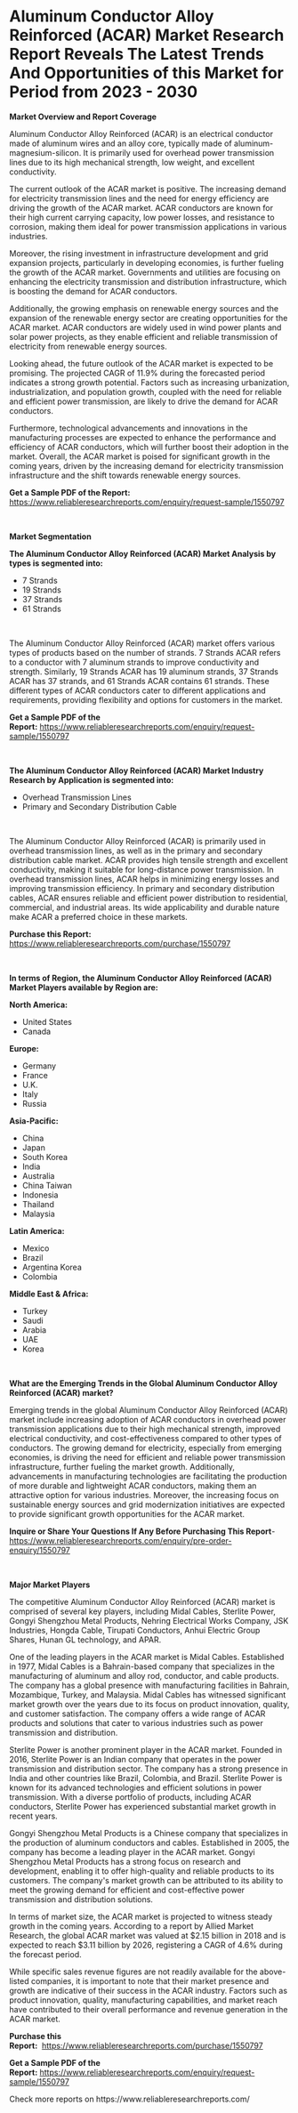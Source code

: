 <p><h1>Aluminum Conductor Alloy Reinforced (ACAR) Market Research Report Reveals The Latest Trends And Opportunities of this Market for Period from 2023 - 2030</h1></p><p><strong>Market Overview and Report Coverage</strong></p>
<p><p>Aluminum Conductor Alloy Reinforced (ACAR) is an electrical conductor made of aluminum wires and an alloy core, typically made of aluminum-magnesium-silicon. It is primarily used for overhead power transmission lines due to its high mechanical strength, low weight, and excellent conductivity.</p><p>The current outlook of the ACAR market is positive. The increasing demand for electricity transmission lines and the need for energy efficiency are driving the growth of the ACAR market. ACAR conductors are known for their high current carrying capacity, low power losses, and resistance to corrosion, making them ideal for power transmission applications in various industries.</p><p>Moreover, the rising investment in infrastructure development and grid expansion projects, particularly in developing economies, is further fueling the growth of the ACAR market. Governments and utilities are focusing on enhancing the electricity transmission and distribution infrastructure, which is boosting the demand for ACAR conductors.</p><p>Additionally, the growing emphasis on renewable energy sources and the expansion of the renewable energy sector are creating opportunities for the ACAR market. ACAR conductors are widely used in wind power plants and solar power projects, as they enable efficient and reliable transmission of electricity from renewable energy sources.</p><p>Looking ahead, the future outlook of the ACAR market is expected to be promising. The projected CAGR of 11.9% during the forecasted period indicates a strong growth potential. Factors such as increasing urbanization, industrialization, and population growth, coupled with the need for reliable and efficient power transmission, are likely to drive the demand for ACAR conductors.</p><p>Furthermore, technological advancements and innovations in the manufacturing processes are expected to enhance the performance and efficiency of ACAR conductors, which will further boost their adoption in the market. Overall, the ACAR market is poised for significant growth in the coming years, driven by the increasing demand for electricity transmission infrastructure and the shift towards renewable energy sources.</p></p>
<p><strong>Get a Sample PDF of the Report:</strong> <a href="https://www.reliableresearchreports.com/enquiry/request-sample/1550797">https://www.reliableresearchreports.com/enquiry/request-sample/1550797</a></p>
<p>&nbsp;</p>
<p><strong>Market Segmentation</strong></p>
<p><strong>The Aluminum Conductor Alloy Reinforced (ACAR) Market Analysis by types is segmented into:</strong></p>
<p><ul><li>7 Strands</li><li>19 Strands</li><li>37 Strands</li><li>61 Strands</li></ul></p>
<p>&nbsp;</p>
<p><p>The Aluminum Conductor Alloy Reinforced (ACAR) market offers various types of products based on the number of strands. 7 Strands ACAR refers to a conductor with 7 aluminum strands to improve conductivity and strength. Similarly, 19 Strands ACAR has 19 aluminum strands, 37 Strands ACAR has 37 strands, and 61 Strands ACAR contains 61 strands. These different types of ACAR conductors cater to different applications and requirements, providing flexibility and options for customers in the market.</p></p>
<p><strong>Get a Sample PDF of the Report:</strong>&nbsp;<a href="https://www.reliableresearchreports.com/enquiry/request-sample/1550797">https://www.reliableresearchreports.com/enquiry/request-sample/1550797</a></p>
<p>&nbsp;</p>
<p><strong>The Aluminum Conductor Alloy Reinforced (ACAR) Market Industry Research by Application is segmented into:</strong></p>
<p><ul><li>Overhead Transmission Lines</li><li>Primary and Secondary Distribution Cable</li></ul></p>
<p>&nbsp;</p>
<p><p>The Aluminum Conductor Alloy Reinforced (ACAR) is primarily used in overhead transmission lines, as well as in the primary and secondary distribution cable market. ACAR provides high tensile strength and excellent conductivity, making it suitable for long-distance power transmission. In overhead transmission lines, ACAR helps in minimizing energy losses and improving transmission efficiency. In primary and secondary distribution cables, ACAR ensures reliable and efficient power distribution to residential, commercial, and industrial areas. Its wide applicability and durable nature make ACAR a preferred choice in these markets.</p></p>
<p><strong>Purchase this Report:</strong>&nbsp; <a href="https://www.reliableresearchreports.com/purchase/1550797">https://www.reliableresearchreports.com/purchase/1550797</a></p>
<p>&nbsp;</p>
<p><strong>In terms of Region, the Aluminum Conductor Alloy Reinforced (ACAR) Market Players available by Region are:</strong></p>
<p>
    <p> <strong> North America: </strong>
        <ul>
            <li>United States</li>
            <li>Canada</li>
        </ul>
        </p> 
    <p> <strong> Europe: </strong>
        <ul>
            <li>Germany</li>
            <li>France</li>
            <li>U.K.</li>
            <li>Italy</li>
            <li>Russia</li>
        </ul>
        </p> 
    <p> <strong> Asia-Pacific: </strong>
        <ul>
            <li>China</li>
            <li>Japan</li>
            <li>South Korea</li>
            <li>India</li>
            <li>Australia</li>
            <li>China Taiwan</li>
            <li>Indonesia</li>
            <li>Thailand</li>
            <li>Malaysia</li>
        </ul>
        </p> 
    <p> <strong> Latin America: </strong>
        <ul>
            <li>Mexico</li>
            <li>Brazil</li>
            <li>Argentina Korea</li>
            <li>Colombia</li>
        </ul>
        </p> 
    <p> <strong> Middle East & Africa: </strong>
        <ul>
            <li>Turkey</li>
            <li>Saudi</li>
            <li>Arabia</li>
            <li>UAE</li>
            <li>Korea</li>
        </ul>
    </p>
    </p>
<p>&nbsp;</p>
<p><strong>What are the Emerging Trends in the Global Aluminum Conductor Alloy Reinforced (ACAR) market?</strong></p>
<p><p>Emerging trends in the global Aluminum Conductor Alloy Reinforced (ACAR) market include increasing adoption of ACAR conductors in overhead power transmission applications due to their high mechanical strength, improved electrical conductivity, and cost-effectiveness compared to other types of conductors. The growing demand for electricity, especially from emerging economies, is driving the need for efficient and reliable power transmission infrastructure, further fueling the market growth. Additionally, advancements in manufacturing technologies are facilitating the production of more durable and lightweight ACAR conductors, making them an attractive option for various industries. Moreover, the increasing focus on sustainable energy sources and grid modernization initiatives are expected to provide significant growth opportunities for the ACAR market.</p></p>
<p><strong>Inquire or Share Your Questions If Any Before Purchasing This Report</strong>- <a href="https://www.reliableresearchreports.com/enquiry/pre-order-enquiry/1550797">https://www.reliableresearchreports.com/enquiry/pre-order-enquiry/1550797</a></p>
<p>&nbsp;</p>
<p><strong>Major Market Players</strong></p>
<p><p>The competitive Aluminum Conductor Alloy Reinforced (ACAR) market is comprised of several key players, including Midal Cables, Sterlite Power, Gongyi Shengzhou Metal Products, Nehring Electrical Works Company, JSK Industries, Hongda Cable, Tirupati Conductors, Anhui Electric Group Shares, Hunan GL technology, and APAR. </p><p>One of the leading players in the ACAR market is Midal Cables. Established in 1977, Midal Cables is a Bahrain-based company that specializes in the manufacturing of aluminum and alloy rod, conductor, and cable products. The company has a global presence with manufacturing facilities in Bahrain, Mozambique, Turkey, and Malaysia. Midal Cables has witnessed significant market growth over the years due to its focus on product innovation, quality, and customer satisfaction. The company offers a wide range of ACAR products and solutions that cater to various industries such as power transmission and distribution. </p><p>Sterlite Power is another prominent player in the ACAR market. Founded in 2016, Sterlite Power is an Indian company that operates in the power transmission and distribution sector. The company has a strong presence in India and other countries like Brazil, Colombia, and Brazil. Sterlite Power is known for its advanced technologies and efficient solutions in power transmission. With a diverse portfolio of products, including ACAR conductors, Sterlite Power has experienced substantial market growth in recent years.</p><p>Gongyi Shengzhou Metal Products is a Chinese company that specializes in the production of aluminum conductors and cables. Established in 2005, the company has become a leading player in the ACAR market. Gongyi Shengzhou Metal Products has a strong focus on research and development, enabling it to offer high-quality and reliable products to its customers. The company's market growth can be attributed to its ability to meet the growing demand for efficient and cost-effective power transmission and distribution solutions.</p><p>In terms of market size, the ACAR market is projected to witness steady growth in the coming years. According to a report by Allied Market Research, the global ACAR market was valued at $2.15 billion in 2018 and is expected to reach $3.11 billion by 2026, registering a CAGR of 4.6% during the forecast period.</p><p>While specific sales revenue figures are not readily available for the above-listed companies, it is important to note that their market presence and growth are indicative of their success in the ACAR industry. Factors such as product innovation, quality, manufacturing capabilities, and market reach have contributed to their overall performance and revenue generation in the ACAR market.</p></p>
<p><strong>Purchase this Report:</strong>&nbsp;&nbsp;<a href="https://www.reliableresearchreports.com/purchase/1550797">https://www.reliableresearchreports.com/purchase/1550797</a></p>
<p></p>
<p><strong>Get a Sample PDF of the Report:</strong>&nbsp;<a href="https://www.reliableresearchreports.com/enquiry/request-sample/1550797">https://www.reliableresearchreports.com/enquiry/request-sample/1550797</a></p>
<p>Check more reports on https://www.reliableresearchreports.com/</p>